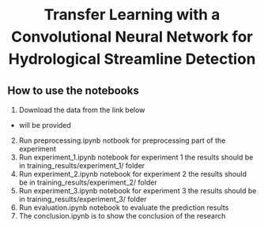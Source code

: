 <h1 style="text-align:center;line-height:1.5em;font-size:30px;">Transfer Learning with a Convolutional Neural Network for Hydrological Streamline Detection</h1>

## How to use the notebooks
1. Download the data from the link below  
- will be provided
2. Run preprocessing.ipynb notbook for preprocessing part of the experiment
3. Run experiment_1.ipynb notebook for experiment 1 the results should be in training_results/experiment_1/ folder
4. Run experiment_2.ipynb notebook for experiment 2 the results should be in training_results/experiment_2/ folder
5. Run experiment_3.ipynb notebook for experiment 3 the results should be in training_results/experiment_3/ folder
6. Run evaluation.ipynb notebook to evaluate the prediction results
7. The conclusion.ipynb is to show the conclusion of the research

